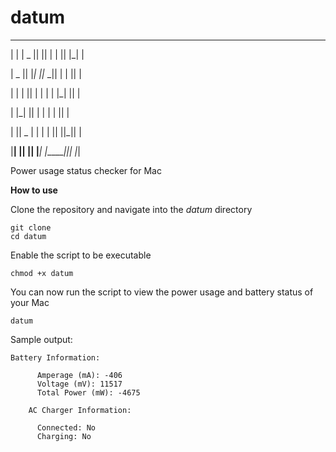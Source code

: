# datum

 ______   _______  _______  __   __  __   __
 
|      | |   _   ||       ||  | |  ||  |_|  |

|  _    ||  |_|  ||_     _||  | |  ||       |

| | |   ||       |  |   |  |  |_|  ||       |

| |_|   ||       |  |   |  |       ||       |

|       ||   _   |  |   |  |       || ||_|| |

|______| |__| |__|  |___|  |_______||_|   |_|

Power usage status checker for Mac

**How to use**

Clone the repository and navigate into the _datum_ directory
```
git clone 
cd datum
```

Enable the script to be executable
```
chmod +x datum
```

You can now run the script to view the power usage and battery status of your Mac
```
datum
```
Sample output:
```
Battery Information:

      Amperage (mA): -406
      Voltage (mV): 11517
      Total Power (mW): -4675

    AC Charger Information:

      Connected: No
      Charging: No
```



